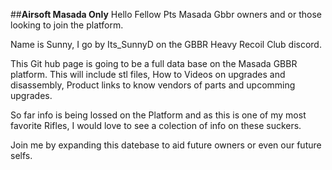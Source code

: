 ##**Airsoft Masada Only**
Hello Fellow Pts Masada Gbbr owners and or those looking to join the platform.  

Name is Sunny, I go by Its_SunnyD on the GBBR Heavy Recoil Club discord.

This Git hub page is going to be a full data base on the Masada GBBR platform.
This will include stl files, How to Videos on upgrades and disassembly, Product links to know vendors of parts and upcomming upgrades.

So far info is being lossed on the Platform and as this is one of my most favorite Rifles, I would love to see a colection of info on these suckers. 

Join me by expanding this datebase to aid future owners or even our future selfs.


